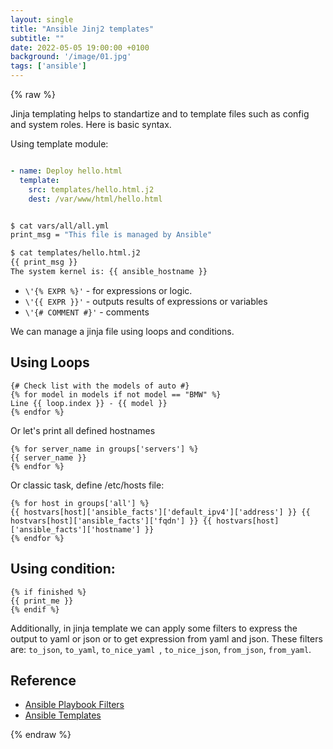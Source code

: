 ```yaml
---
layout: single
title: "Ansible Jinj2 templates"
subtitle: ""
date: 2022-05-05 19:00:00 +0100
background: '/image/01.jpg'
tags: ['ansible']
---
```


{% raw %}

Jinja templating helps to standartize and to template files such as config and system roles. Here is basic syntax.

Using template module:

````yaml

- name: Deploy hello.html
  template:
    src: templates/hello.html.j2
    dest: /var/www/html/hello.html
````

````bash

$ cat vars/all/all.yml
print_msg = "This file is managed by Ansible"

$ cat templates/hello.html.j2
{{ print_msg }}
The system kernel is: {{ ansible_hostname }}
````


- `` \'{% EXPR %}' `` - for expressions or logic. 
- `` \'{{ EXPR }}' `` - outputs results of expressions or variables
- `` \'{# COMMENT #}' `` - comments

We can manage a jinja file using loops and conditions.

## Using Loops

````jinja
{# Check list with the models of auto #}
{% for model in models if not model == "BMW" %}
Line {{ loop.index }} - {{ model }}
{% endfor %}
````

Or let's print all defined hostnames

````jinja
{% for server_name in groups['servers'] %}
{{ server_name }}
{% endfor %}
````

Or classic task, define /etc/hosts file:

````jinja
{% for host in groups['all'] %}
{{ hostvars[host]['ansible_facts']['default_ipv4']['address'] }} {{ hostvars[host]['ansible_facts']['fqdn'] }} {{ hostvars[host]['ansible_facts']['hostname'] }}
{% endfor %}
````

## Using condition:

````jinja
{% if finished %}
{{ print_me }}
{% endif %}
````

Additionally, in jinja template we can apply some filters to express the output to yaml or json or to get expression from yaml and json. These filters are: ``to_json``, ``to_yaml``, ``to_nice_yaml ``, ``to_nice_json``, ``from_json``, ``from_yaml``.


## Reference
- [Ansible Playbook Filters](https://docs.ansible.com/ansible/2.9/user_guide/playbooks_filters.html)
- [Ansible Templates](https://docs.ansible.com/ansible/2.9/modules/template_module.html)


{% endraw %}
